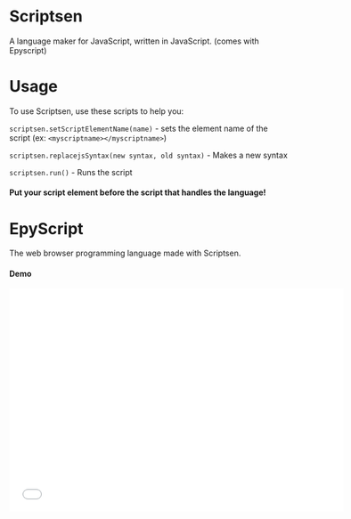 # Scriptsen
A language maker for JavaScript, written in JavaScript. (comes with Epyscript)

# Usage
To use Scriptsen, use these scripts to help you:

```scriptsen.setScriptElementName(name)``` - sets the element name of the script (ex: `<myscriptname></myscriptname>`)

```scriptsen.replacejsSyntax(new syntax, old syntax)``` - Makes a new syntax

```scriptsen.run()``` - Runs the script

#### Put your script element before the script that handles the language!

# EpyScript
The web browser programming language made with Scriptsen.

#### Demo

<iframe src="epyscript-demo.html" style="border:0px #ffffff none;" name="myiFrame" scrolling="no" frameborder="1" marginheight="0px" marginwidth="0px" height="400px" width="600px" allowfullscreen></iframe>
